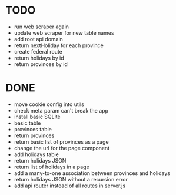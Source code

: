 # TODO

- run web scraper again
- update web scraper for new table names
- add root api domain
- return nextHoliday for each province
- create federal route
- return holidays by id
- return provinces by id

# DONE

- move cookie config into utils
- check meta param can't break the app
- install basic SQLite
- basic table
- provinces table
- return provinces
- return basic list of provinces as a page
- change the url for the page component
- add holidays table
- return holidays JSON
- return list of holidays in a page
- add a many-to-one association between provinces and holidays
- return holidays JSON without a recursion error
- add api router instead of all routes in server.js

